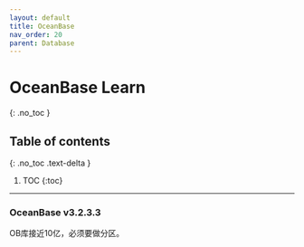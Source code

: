 ```yaml
---
layout: default
title: OceanBase 
nav_order: 20
parent: Database
---
```


# OceanBase Learn
{: .no_toc }

## Table of contents
{: .no_toc .text-delta }

1. TOC
{:toc}

--- 

### OceanBase v3.2.3.3

OB库接近10亿，必须要做分区。
